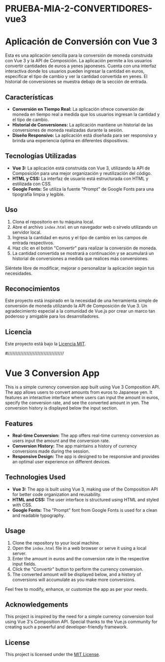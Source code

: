 # PRUEBA-MIA-2-CONVERTIDORES-vue3

# Aplicación de Conversión con Vue 3

Esta es una aplicación sencilla para la conversión de moneda construida con Vue 3 y la API de Composición. La aplicación permite a los usuarios convertir cantidades de euros a yenes japoneses. Cuenta con una interfaz interactiva donde los usuarios pueden ingresar la cantidad en euros, especificar el tipo de cambio y ver la cantidad convertida en yenes. El historial de conversiones se muestra debajo de la sección de entrada.

## Características

- **Conversión en Tiempo Real:** La aplicación ofrece conversión de moneda en tiempo real a medida que los usuarios ingresan la cantidad y el tipo de cambio.
- **Historial de Conversiones:** La aplicación mantiene un historial de las conversiones de moneda realizadas durante la sesión.
- **Diseño Responsivo:** La aplicación está diseñada para ser responsiva y brinda una experiencia óptima en diferentes dispositivos.

## Tecnologías Utilizadas

- **Vue 3:** La aplicación está construida con Vue 3, utilizando la API de Composición para una mejor organización y reutilización del código.
- **HTML y CSS:** La interfaz de usuario está estructurada con HTML y estilizada con CSS.
- **Google Fonts:** Se utiliza la fuente "Prompt" de Google Fonts para una tipografía limpia y legible.

## Uso

1. Clona el repositorio en tu máquina local.
2. Abre el archivo `index.html` en un navegador web o sírvelo utilizando un servidor local.
3. Ingresa la cantidad en euros y el tipo de cambio en los campos de entrada respectivos.
4. Haz clic en el botón "Convertir" para realizar la conversión de moneda.
5. La cantidad convertida se mostrará a continuación y se acumulará un historial de conversiones a medida que realices más conversiones.

Siéntete libre de modificar, mejorar o personalizar la aplicación según tus necesidades.

## Reconocimientos

Este proyecto está inspirado en la necesidad de una herramienta simple de conversión de moneda utilizando la API de Composición de Vue 3. Un agradecimiento especial a la comunidad de Vue.js por crear un marco tan poderoso y amigable para los desarrolladores.

## Licencia

Este proyecto está bajo la [Licencia MIT](LICENSE).


#////////////////////////////////////

# Vue 3 Conversion App

This is a simple currency conversion app built using Vue 3 Composition API. The app allows users to convert amounts from euros to Japanese yen. It features an interactive interface where users can input the amount in euros, specify the conversion rate, and see the converted amount in yen. The conversion history is displayed below the input section.

## Features

- **Real-time Conversion:** The app offers real-time currency conversion as users input the amount and the conversion rate.
- **Conversion History:** The app maintains a history of currency conversions made during the session.
- **Responsive Design:** The app is designed to be responsive and provides an optimal user experience on different devices.

## Technologies Used

- **Vue 3:** The app is built using Vue 3, making use of the Composition API for better code organization and reusability.
- **HTML and CSS:** The user interface is structured using HTML and styled with CSS.
- **Google Fonts:** The "Prompt" font from Google Fonts is used for a clean and readable typography.

## Usage

1. Clone the repository to your local machine.
2. Open the `index.html` file in a web browser or serve it using a local server.
3. Enter the amount in euros and the conversion rate in the respective input fields.
4. Click the "Convertir" button to perform the currency conversion.
5. The converted amount will be displayed below, and a history of conversions will accumulate as you make more conversions.

Feel free to modify, enhance, or customize the app as per your needs.

## Acknowledgements

This project is inspired by the need for a simple currency conversion tool using Vue 3's Composition API. Special thanks to the Vue.js community for creating such a powerful and developer-friendly framework.

## License

This project is licensed under the [MIT License](LICENSE).


